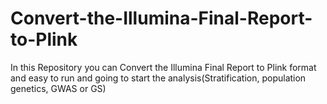 # Convert-the-Illumina-Final-Report-to-Plink
In this Repository you can Convert the Illumina Final Report to Plink format and easy to run and going to start the analysis(Stratification, population genetics, GWAS  or GS)
